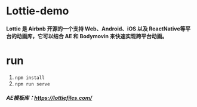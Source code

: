 # Lottie-demo
#### Lottie 是 Airbnb 开源的一个支持 Web、Android、iOS 以及 ReactNative等平台的动画库，它可以结合 AE 和 Bodymovin 来快速实现跨平台动画。
# run
1. `npm install`
2. `npm run serve`

##### AE模板库：https://lottiefiles.com/